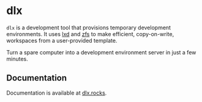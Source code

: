 # dlx

`dlx` is a development tool that provisions temporary development environments.  It uses [lxd](https://linuxcontainers.org) and [zfs](https://wiki.ubuntu.com/ZFS) to make efficient, copy-on-write, workspaces from a user-provided template.

Turn a spare computer into a development environment server in just a few minutes.

## Documentation

Documentation is available at [dlx.rocks](https://dlx.rocks/).